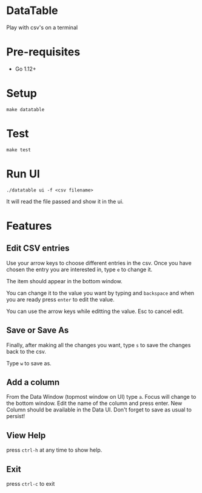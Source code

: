 # DataTable

Play with csv's on a terminal

# Pre-requisites

- Go 1.12+ 

# Setup
    
    make datatable

# Test
    
    make test
    
# Run UI

    ./datatable ui -f <csv filename>
    
It will read the file passed and show it in the ui.

# Features

## Edit CSV entries

Use your arrow keys to choose different entries in the csv.
Once you have chosen the entry you are interested in, type `e` to change it.

The item should appear in the bottom window.

You can change it to the value you want by typing and `backspace` and when you are ready press `enter`
to edit the value.

You can use the arrow keys while editting the value. Esc to cancel edit.

## Save or Save As

Finally, after making all the changes you want, type `s` to save the changes back to the csv.

Type `w` to save as.

## Add a column

From the Data Window (topmost window on UI) type `a`. Focus will change to the bottom window. Edit the name of the column and press enter. New Column should be available in the Data UI. Don't forget to save as usual to persist!

## View Help

press `ctrl-h` at any time  to show help.

## Exit

press `ctrl-c` to exit
